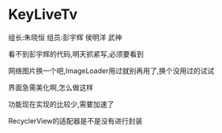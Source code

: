 # KeyLiveTv
组长:朱晓恒   组员:彭宇辉 侯明洋     武神


看不到彭宇辉的代码,明天抓紧写,必须要看到

网络图片换一个吧,ImageLoader用过就别再用了,换个没用过的试试    

界面急需美化啊,怎么做这样    

功能现在实现的比较少,需要加速了    

RecyclerView的适配器是不是没有进行封装    

